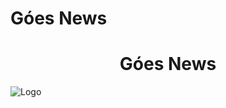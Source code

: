# Góes News
<h1 align="center"> Góes News </h1>

![Logo](https://github.com/GuilhermePereira2005/GoesNews/blob/main/G%C3%B5esNews%20(1).png?raw=true)
